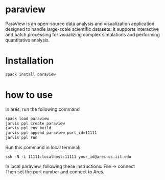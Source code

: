 # paraview 


ParaView is an open-source data analysis and visualization application designed to handle large-scale scientific datasets. It supports interactive and batch processing for visualizing complex simulations and performing quantitative analysis.

# Installation

```bash
spack install paraview
```

# how to use

In ares, run the following command
```bash
spack load paraview
jarvis ppl create paraview
jarvis ppl env build
jarvis ppl append paraview port_id=11111
jarvis ppl run
```

Run this command in local terminal:
```
ssh -N -L 11111:localhost:11111 your_id@ares.cs.iit.edu
```
In local paraview, following these instructions:
File -> connect </br>
Then set the port number and connect to Ares.  